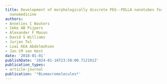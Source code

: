 ```yaml
---
title: Development of morphologically discrete PEG--PDLLA nanotubes for precision
  nanomedicine
authors:
- Annelies C Wauters
- Imke AB Pijpers
- Alexander F Mason
- David S Williams
- Jurjen Tel
- Loai KEA Abdelmohsen
- Jan CM van Hest
date: '2018-01-01'
publishDate: '2024-01-16T23:58:00.712191Z'
publication_types:
- article-journal
publication: '*Biomacromolecules*'
---
```

